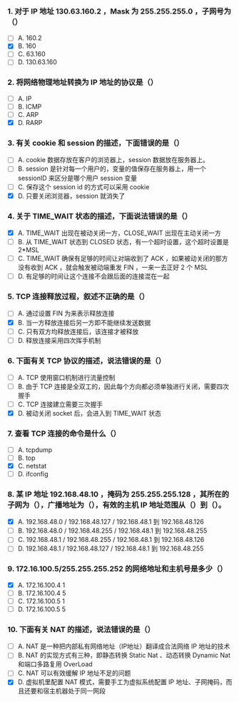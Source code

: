 ### 1. 对于 IP 地址 130.63.160.2 ，Mask 为 255.255.255.0 ，子网号为（）
- [ ] A. 160.2
- [x] B. 160
- [ ] C. 63.160
- [ ] D. 130.63.160

### 2. 将网络物理地址转换为 IP 地址的协议是（）
- [ ] A. IP
- [ ] B. ICMP
- [ ] C. ARP
- [x] D. RARP

### 3. 有关 cookie 和 session 的描述，下面错误的是（）
- [ ] A. cookie 数据存放在客户的浏览器上，session 数据放在服务器上。
- [ ] B. session 是针对每一个用户的，变量的值保存在服务器上，用一个 sessionID 来区分是哪个用户 session 变量
- [ ] C. 保存这个 session id 的方式可以采用 cookie
- [x] D. 只要关闭浏览器，session 就消失了

### 4. 关于 TIME_WAIT 状态的描述，下面说法错误的是（）
- [x] A. TIME_WAIT 出现在被动关闭一方，CLOSE_WAIT 出现在主动关闭一方
- [ ] B. 从 TIME_WAIT 状态到 CLOSED 状态，有一个超时设置，这个超时设置是 2*MSL
- [ ] C. TIME_WAIT 确保有足够的时间让对端收到了 ACK ，如果被动关闭的那方没有收到 ACK ，就会触发被动端重发 FIN ，一来一去正好 2 个 MSL
- [ ] D. 有足够的时间让这个连接不会跟后面的连接混在一起

### 5. TCP 连接释放过程，叙述不正确的是（）
- [ ] A. 通过设置 FIN 为来表示释放连接
- [x] B. 当一方释放连接后另一方即不能继续发送数据
- [ ] C. 只有双方均释放连接后，该连接才被释放
- [ ] D. 释放连接采用四次挥手机制

### 6. 下面有关 TCP 协议的描述，说法错误的是（）
- [ ] A. TCP 使用窗口机制进行流量控制
- [ ] B. 由于 TCP 连接是全双工的，因此每个方向都必须单独进行关闭，需要四次握手
- [ ] C. TCP 连接建立需要三次握手
- [x] D. 被动关闭 socket 后，会进入到 TIME_WAIT 状态

### 7. 查看 TCP 连接的命令是什么（）
- [ ] A. tcpdump
- [ ] B. top
- [x] C. netstat
- [ ] D. ifconfig

### 8. 某 IP 地址 192.168.48.10 ，掩码为 255.255.255.128 ，其所在的子网为（），广播地址为（），有效的主机 IP 地址范围从（）到（）。
- [x] A. 192.168.48.0 / 192.168.48.127 / 192.168.48.1 到 192.168.48.126
- [ ] B. 192.168.48.0 / 192.168.48.255 / 192.168.48.1 到 192.168.48.255
- [ ] C. 192.168.48.1 / 192.168.48.255 / 192.168.48.1 到 192.168.48.126
- [ ] D. 192.168.48.1 / 192.168.48.127 / 192.168.48.1 到 192.168.48.255

### 9. 172.16.100.5/255.255.255.252 的网络地址和主机号是多少（）
- [x] A. 172.16.100.4 1
- [ ] B. 172.16.100.4 5
- [ ] C. 172.16.100.5 1
- [ ] D. 172.16.100.5 5

### 10. 下面有关 NAT 的描述，说法错误的是（）
- [ ] A. NAT 是一种把内部私有网络地址（IP地址）翻译成合法网络 IP 地址的技术
- [ ] B. NAT 的实现方式有三种，即静态转换 Static Nat 、动态转换 Dynamic Nat 和端口多路复用 OverLoad 
- [ ] C. NAT 可以有效缓解 IP 地址不足的问题
- [x] D. 虚拟机里配置 NAT 模式，需要手工为虚拟系统配置 IP 地址、子网掩码，而且还要和宿主机器处于同一网段
